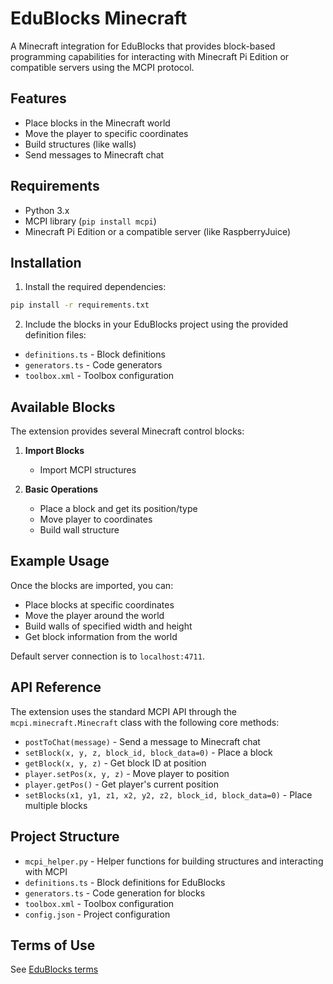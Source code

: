 # EduBlocks Minecraft

A Minecraft integration for EduBlocks that provides block-based programming capabilities for interacting with Minecraft Pi Edition or compatible servers using the MCPI protocol.

## Features

- Place blocks in the Minecraft world
- Move the player to specific coordinates
- Build structures (like walls)
- Send messages to Minecraft chat

## Requirements

- Python 3.x
- MCPI library (`pip install mcpi`)
- Minecraft Pi Edition or a compatible server (like RaspberryJuice)

## Installation

1. Install the required dependencies:
```bash
pip install -r requirements.txt
```

2. Include the blocks in your EduBlocks project using the provided definition files:
- `definitions.ts` - Block definitions
- `generators.ts` - Code generators
- `toolbox.xml` - Toolbox configuration

## Available Blocks

The extension provides several Minecraft control blocks:

1. **Import Blocks**
   - Import MCPI structures

2. **Basic Operations**
   - Place a block and get its position/type
   - Move player to coordinates
   - Build wall structure

## Example Usage

Once the blocks are imported, you can:
- Place blocks at specific coordinates
- Move the player around the world
- Build walls of specified width and height
- Get block information from the world

Default server connection is to `localhost:4711`.

## API Reference

The extension uses the standard MCPI API through the `mcpi.minecraft.Minecraft` class with the following core methods:
- `postToChat(message)` - Send a message to Minecraft chat
- `setBlock(x, y, z, block_id, block_data=0)` - Place a block
- `getBlock(x, y, z)` - Get block ID at position
- `player.setPos(x, y, z)` - Move player to position
- `player.getPos()` - Get player's current position
- `setBlocks(x1, y1, z1, x2, y2, z2, block_id, block_data=0)` - Place multiple blocks

## Project Structure

- `mcpi_helper.py` - Helper functions for building structures and interacting with MCPI
- `definitions.ts` - Block definitions for EduBlocks
- `generators.ts` - Code generation for blocks
- `toolbox.xml` - Toolbox configuration
- `config.json` - Project configuration

## Terms of Use

See [EduBlocks terms](https://www.anaconda.com/legal/terms/edublocks)
